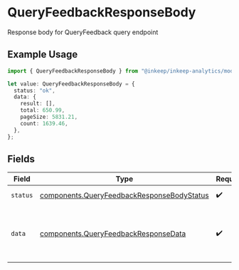 # QueryFeedbackResponseBody

Response body for QueryFeedback query endpoint

## Example Usage

```typescript
import { QueryFeedbackResponseBody } from "@inkeep/inkeep-analytics/models/components";

let value: QueryFeedbackResponseBody = {
  status: "ok",
  data: {
    result: [],
    total: 650.99,
    pageSize: 5831.21,
    count: 1639.46,
  },
};
```

## Fields

| Field                                                                                                    | Type                                                                                                     | Required                                                                                                 | Description                                                                                              |
| -------------------------------------------------------------------------------------------------------- | -------------------------------------------------------------------------------------------------------- | -------------------------------------------------------------------------------------------------------- | -------------------------------------------------------------------------------------------------------- |
| `status`                                                                                                 | [components.QueryFeedbackResponseBodyStatus](../../models/components/queryfeedbackresponsebodystatus.md) | :heavy_check_mark:                                                                                       | Status of the response                                                                                   |
| `data`                                                                                                   | [components.QueryFeedbackResponseData](../../models/components/queryfeedbackresponsedata.md)             | :heavy_check_mark:                                                                                       | Data object containing QueryFeedback query results and pagination information                            |